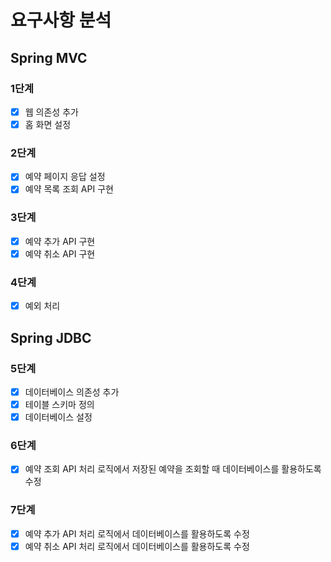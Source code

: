 # 요구사항 분석
## Spring MVC
### 1단계
- [x] 웹 의존성 추가
- [x] 홈 화면 설정

### 2단계
- [x] 예약 페이지 응답 설정  
- [x] 예약 목록 조회 API 구현 

### 3단계
- [x] 예약 추가 API 구현
- [x] 예약 취소 API 구현

### 4단계
- [x] 예외 처리

## Spring JDBC
### 5단계
- [x] 데이터베이스 의존성 추가
- [x] 테이블 스키마 정의
- [x] 데이터베이스 설정

### 6단계
- [x] 예약 조회 API 처리 로직에서 저장된 예약을 조회할 때 데이터베이스를 활용하도록 수정

### 7단계
- [x] 예약 추가 API 처리 로직에서 데이터베이스를 활용하도록 수정
- [x] 예약 취소 API 처리 로직에서 데이터베이스를 활용하도록 수정
